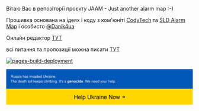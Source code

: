 Вітаю Вас в репозіторії проєкту JAAM - Just another alarm map :-)

Прошивка основана на ідеях і коду з ком'юніті [СodyTech](https://t.me/codyTech) та [SLD Alarm Map](https://t.me/alarm_map) і особисто [@Danik4ua](https://t.me/Danik4ua)

Онлайн редактор  [ТУТ](https://v00g100skr.github.io/ukraine_alarm_map/firmware.html)

всі питання та пропозиції можна писати [ТУТ](https://github.com/v00g100skr/ukraine_alarm_map/discussions)

[![pages-build-deployment](https://github.com/v00g100skr/ukraine_alarm_map/actions/workflows/pages/pages-build-deployment/badge.svg?branch=master)](https://github.com/v00g100skr/ukraine_alarm_map/actions/workflows/pages/pages-build-deployment)


[![SWUbanner](https://raw.githubusercontent.com/vshymanskyy/StandWithUkraine/main/banner2-direct.svg)](https://vshymanskyy.github.io/StandWithUkraine)
